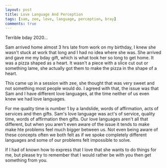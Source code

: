 ```yaml
---
layout: post
title: Love Language And Perception
tags: [sam, zee, love, language, perception, bray]
comments: true
---
```

Terrible bday 2020...  

Sam arrived home almost 3 hrs late from work on my birthday, I knew she wasn't stuck at work that long and I had no idea where she was.
She arrived and gave me my bday gift, which is what took her so long to get home. It was a pizza shaped as a heart. It wasn't a piece with a slice cut out or something lame, she actually got them to make the pizza in the shape of a heart.  

This came up in a session with zee, she thought that was very sweet and not something most people would do. I agreed with that, the issue was that Sam and I have different love languages, at the time neither of us even knew we had love languages.  

For me quality time is number 1 by a landslide, words of affirmation, acts of services and then gifts. Sam's love language was act's of service, quality time, words of affirmation then gifts. Our love languages aren't all that different, but when you aren't even aware of the issue it tends to make make hte problems feel much bigger between us. Not even being aware of these concepts often we both felt as if we spoke completely different languages and some of our problems felt impossible to solve.

If I had of known how to express that I love that she wants to do things for me, but please try to remember that I would rather be with you then get something from you.